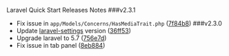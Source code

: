 Laravel Quick Start Releases Notes
###v2.3.1
* Fix issue in `app/Models/Concerns/HasMediaTrait.php` ([7f84b8](https://github.com/Elnooronline/laravel-quickstart/commit/7f84b806f929ec31d4c4432edba11e5345824c43))
###v2.3.0
* Update [laravel-settings](https://github.com/Elnooronline/laravel-settings) version ([36ff53](https://github.com/Elnooronline/laravel-quickstart/commit/36ff53e0b32d3118483fff2f40286f014babd47c))
* Upgrade laravel to 5.7 ([756e7d](https://github.com/Elnooronline/laravel-quickstart/commit/756e7dccc150061dedd19888ca5dd15ce27129a1))
* Fix issue in tab panel ([8eb884](https://github.com/Elnooronline/laravel-quickstart/commit/8eb8843abbc83d792a68e64d4230c85dcb588e54))

